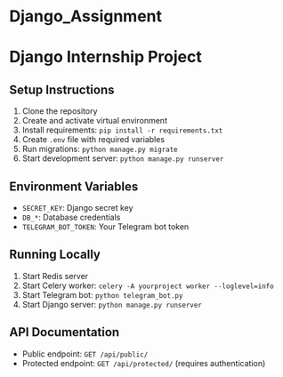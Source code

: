 # Django_Assignment
# Django Internship Project

## Setup Instructions

1. Clone the repository
2. Create and activate virtual environment
3. Install requirements: `pip install -r requirements.txt`
4. Create `.env` file with required variables
5. Run migrations: `python manage.py migrate`
6. Start development server: `python manage.py runserver`

## Environment Variables

- `SECRET_KEY`: Django secret key
- `DB_*`: Database credentials
- `TELEGRAM_BOT_TOKEN`: Your Telegram bot token

## Running Locally

1. Start Redis server
2. Start Celery worker: `celery -A yourproject worker --loglevel=info`
3. Start Telegram bot: `python telegram_bot.py`
4. Start Django server: `python manage.py runserver`

## API Documentation

- Public endpoint: `GET /api/public/`
- Protected endpoint: `GET /api/protected/` (requires authentication)
